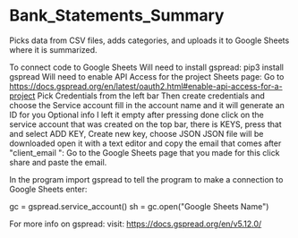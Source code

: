 # Bank_Statements_Summary
Picks data from CSV files, adds categories, and uploads it to Google Sheets where it is summarized.

To connect code to Google Sheets
Will need to install gspread:  pip3 install gspread
Will need to enable API Access for the project Sheets page:
Go to https://docs.gspread.org/en/latest/oauth2.html#enable-api-access-for-a-project
Pick Credentials from the left bar
Then create credentials
 and choose the Service account 
fill in the account name and it will generate an ID for you
Optional info I left it empty
after pressing done click on the service account that was created
on the top bar, there is KEYS, press that and select ADD KEY, Create new key, choose JSON
JSON file will be downloaded
open it with a text editor and copy the email that comes after "client_email ": 
Go to the Google Sheets page that you made for this click share and paste the email.

In the program import gspread
to tell the program to make a connection to Google Sheets enter:

gc = gspread.service_account()
sh = gc.open("Google Sheets Name")

For more info on gspread: visit: https://docs.gspread.org/en/v5.12.0/